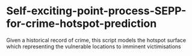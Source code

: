 # Self-exciting-point-process-SEPP-for-crime-hotspot-prediction
Given a historical record of crime, this script models the hotspot surface which representing the vulnerable locations to imminent victimisations 
